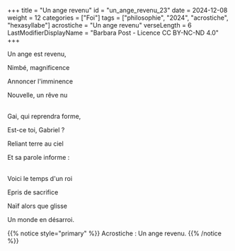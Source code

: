 +++
title = "Un ange revenu"
id = "un_ange_revenu_23"
date = 2024-12-08
weight = 12
categories = ["Foi"]
tags = ["philosophie", "2024", "acrostiche", "hexasyllabe"]
acrostiche = "Un ange revenu"
verseLength = 6
LastModifierDisplayName = "Barbara Post - Licence CC BY-NC-ND 4.0"
+++

Un ange est revenu,

Nimbé, magnificence

Annoncer l'imminence

Nouvelle, un rêve nu

 \
Gai, qui reprendra forme,

Est-ce toi, Gabriel ?

Reliant terre au ciel

Et sa parole informe :

 \
Voici le temps d'un roi

Epris de sacrifice

Naïf alors que glisse

Un monde en désarroi.

{{% notice style="primary" %}}
Acrostiche : Un ange revenu.
{{% /notice %}}
